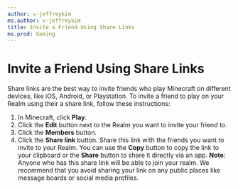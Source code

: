 ```yaml
---
author: v-jeffreykim
ms.author: v-jeffreykim
title: Invite a Friend Using Share Links
ms.prod: Gaming
---
```


# Invite a Friend Using Share Links

Share links are the best way to invite friends who play Minecraft on different devices, like iOS, Android, or Playstation. To invite a friend to play on your Realm using their a share link, follow these instructions:

1. In Minecraft, click **Play**.
2. Click the **Edit** button next to the Realm you want to invite your friend to.
3. Click the **Members** button.
4. Click the **Share link** button. Share this link with the friends you want to invite to your Realm. You can use the **Copy** button to copy the link to your clipboard or the **Share** button to share it directly via an app. **Note**: Anyone who has this share link will be able to join your realm. We recommend that you avoid sharing your link on any public places like message boards or social media profiles.